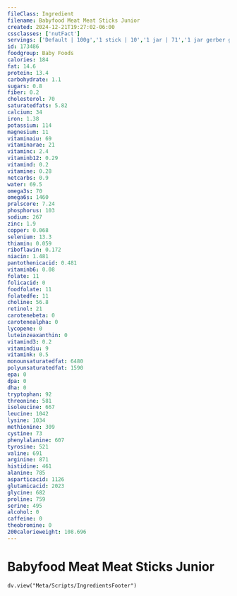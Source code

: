 ```yaml
---
fileClass: Ingredient
filename: Babyfood Meat Meat Sticks Junior
created: 2024-12-21T19:27:02-06:00
cssclasses: ['nutFact']
servings: ['Default | 100g','1 stick | 10','1 jar | 71','1 jar gerber graduate (2.5 oz) | 71']
id: 173486
foodgroup: Baby Foods
calories: 184
fat: 14.6
protein: 13.4
carbohydrate: 1.1
sugars: 0.8
fiber: 0.2
cholesterol: 70
saturatedfats: 5.82
calcium: 34
iron: 1.38
potassium: 114
magnesium: 11
vitaminaiu: 69
vitaminarae: 21
vitaminc: 2.4
vitaminb12: 0.29
vitamind: 0.2
vitamine: 0.28
netcarbs: 0.9
water: 69.5
omega3s: 70
omega6s: 1460
pralscore: 7.24
phosphorus: 103
sodium: 267
zinc: 1.9
copper: 0.068
selenium: 13.3
thiamin: 0.059
riboflavin: 0.172
niacin: 1.481
pantothenicacid: 0.481
vitaminb6: 0.08
folate: 11
folicacid: 0
foodfolate: 11
folatedfe: 11
choline: 56.8
retinol: 21
carotenebeta: 0
carotenealpha: 0
lycopene: 0
luteinzeaxanthin: 0
vitamind3: 0.2
vitamindiu: 9
vitamink: 0.5
monounsaturatedfat: 6480
polyunsaturatedfat: 1590
epa: 0
dpa: 0
dha: 0
tryptophan: 92
threonine: 581
isoleucine: 667
leucine: 1042
lysine: 1034
methionine: 309
cystine: 73
phenylalanine: 607
tyrosine: 521
valine: 691
arginine: 871
histidine: 461
alanine: 785
asparticacid: 1126
glutamicacid: 2023
glycine: 682
proline: 759
serine: 495
alcohol: 0
caffeine: 0
theobromine: 0
200calorieweight: 108.696
---
```


# Babyfood Meat Meat Sticks Junior

```dataviewjs
dv.view("Meta/Scripts/IngredientsFooter")
```